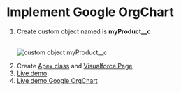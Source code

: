 # Implement Google OrgChart

<ol>
<li>Create custom object named is <strong>myProduct__c</strong></li>
&nbsp;&nbsp;
<p>
<img src="https://cloud.githubusercontent.com/assets/11204504/6385776/7a13f8ac-bda1-11e4-81bd-13d8a0ccc419.png" alt="custom object myProduct__c" />
</p>
<li>Create <a href="https://github.com/ilentt/GoogleOrgchart/blob/master/ProductOrgchartController.cls" title="ProductOrgchartController.cls">Apex class</a> and <a href="https://github.com/ilentt/GoogleOrgchart/blob/master/ProductOrgchartView.page" title="ProductOrgchartView.page">Visualforce Page</li>
<li>Live demo<li>
<a href="https://ilentt-developer-edition.ap1.force.com/ProductOrgchartView" title="Live demo Google OrgChart">Live demo Google OrgChart</a>
</ol>

